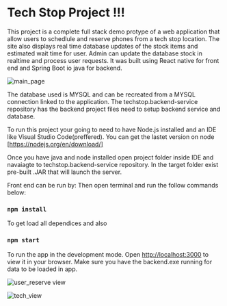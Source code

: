 #                                                     Tech Stop Project !!!

This project is a complete full stack demo protype of a web application that allow users to schedlule and reserve phones from a tech stop location. The site also displays real time database updates of the stock items and estimated wait time for user. Admin can update the database stock in realtime and process user requests. It was built using React native for front end and Spring Boot io java for backend.

![main_page](https://user-images.githubusercontent.com/17013385/205810398-3089007e-893d-4785-b5d7-612ac0e1d846.png)

The database used is MYSQL and can be recreated from a MYSQL connection linked to the application. The techstop.backend-service repository has the backend project files need to setup backend service and database.

To run this project your going to need to have Node.js installed and an IDE like Visual Studio Code(preffered). You can get the lastet version on node [https://nodejs.org/en/download/]

Once you have java and node installed open project folder inside IDE and navaiagte to techstop.backend-service repository. In the target folder exist  pre-built .JAR that will launch the server.

Front end can be run by:
Then open terminal and run the follow commands below:
### `npm install`
To get load all dependices and also 

### `npm start` 
To run the app in the development mode.
Open [http://localhost:3000](http://localhost:3000) to view it in your browser.
Make sure you have the backend.exe running for data to be loaded in app.

![user_reserve view](https://user-images.githubusercontent.com/17013385/205810462-ff41dfbe-5a7b-452f-afdf-ead30e315df1.png)

![tech_view](https://user-images.githubusercontent.com/17013385/205810491-6b54c2dc-c489-4fd7-a569-2795ca36cc54.png)
